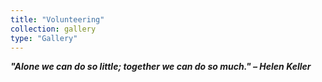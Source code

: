 ```yaml
---
title: "Volunteering"
collection: gallery
type: "Gallery"
---
```


***"Alone we can do so little; together we can do so much." – Helen Keller***